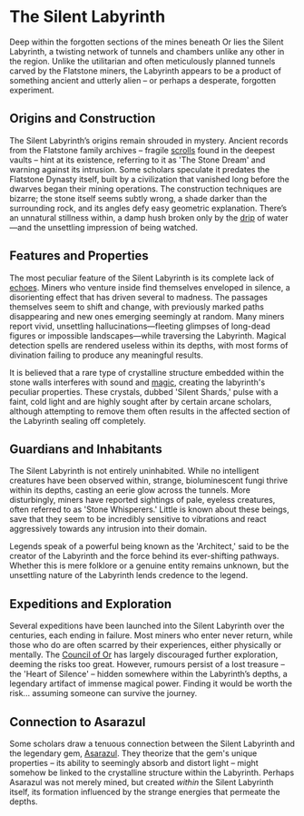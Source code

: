 # The Silent Labyrinth

Deep within the forgotten sections of the mines beneath Or lies the Silent Labyrinth, a twisting network of tunnels and chambers unlike any other in the region. Unlike the utilitarian and often meticulously planned tunnels carved by the Flatstone miners, the Labyrinth appears to be a product of something ancient and utterly alien – or perhaps a desperate, forgotten experiment.

## Origins and Construction

The Silent Labyrinth’s origins remain shrouded in mystery. Ancient records from the Flatstone family archives – fragile [scrolls](/raw/20250501/scroll/scrolls.md) found in the deepest vaults – hint at its existence, referring to it as 'The Stone Dream' and warning against its intrusion. Some scholars speculate it predates the Flatstone Dynasty itself, built by a civilization that vanished long before the dwarves began their mining operations. The construction techniques are bizarre; the stone itself seems subtly wrong, a shade darker than the surrounding rock, and its angles defy easy geometric explanation. There’s an unnatural stillness within, a damp hush broken only by the [drip](/geography/settlement/city/city-of-or/shop/the-cauldron-lottery/drip.md) of water—and the unsettling impression of being watched.

## Features and Properties

The most peculiar feature of the Silent Labyrinth is its complete lack of [echoes](/raw/20250501/soul/echoes.md). Miners who venture inside find themselves enveloped in silence, a disorienting effect that has driven several to madness. The passages themselves seem to shift and change, with previously marked paths disappearing and new ones emerging seemingly at random. Many miners report vivid, unsettling hallucinations—fleeting glimpses of long-dead figures or impossible landscapes—while traversing the Labyrinth. Magical detection spells are rendered useless within its depths, with most forms of divination failing to produce any meaningful results. 

It is believed that a rare type of crystalline structure embedded within the stone walls interferes with sound and [magic](/structure/mechanic/magic.md), creating the labyrinth's peculiar properties. These crystals, dubbed 'Silent Shards,' pulse with a faint, cold light and are highly sought after by certain arcane scholars, although attempting to remove them often results in the affected section of the Labyrinth sealing off completely.

## Guardians and Inhabitants

The Silent Labyrinth is not entirely uninhabited. While no intelligent creatures have been observed within, strange, bioluminescent fungi thrive within its depths, casting an eerie glow across the tunnels. More disturbingly, miners have reported sightings of pale, eyeless creatures, often referred to as 'Stone Whisperers.' Little is known about these beings, save that they seem to be incredibly sensitive to vibrations and react aggressively towards any intrusion into their domain.

Legends speak of a powerful being known as the 'Architect,' said to be the creator of the Labyrinth and the force behind its ever-shifting pathways. Whether this is mere folklore or a genuine entity remains unknown, but the unsettling nature of the Labyrinth lends credence to the legend.

## Expeditions and Exploration

Several expeditions have been launched into the Silent Labyrinth over the centuries, each ending in failure. Most miners who enter never return, while those who do are often scarred by their experiences, either physically or mentally. The [Council of Or](/geography/settlement/city/city-of-or/council-of-or.md) has largely discouraged further exploration, deeming the risks too great. However, rumours persist of a lost treasure – the 'Heart of Silence' – hidden somewhere within the Labyrinth’s depths, a legendary artifact of immense magical power. Finding it would be worth the risk... assuming someone can survive the journey.

## Connection to Asarazul

Some scholars draw a tenuous connection between the Silent Labyrinth and the legendary gem, [Asarazul](/geography/settlement/city/city-of-or/asarazul.md). They theorize that the gem's unique properties – its ability to seemingly absorb and distort light – might somehow be linked to the crystalline structure within the Labyrinth. Perhaps Asarazul was not merely mined, but created *within* the Silent Labyrinth itself, its formation influenced by the strange energies that permeate the depths.
